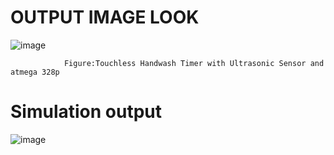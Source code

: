 # OUTPUT IMAGE LOOK

![image](https://user-images.githubusercontent.com/94229525/144297403-a255f3dd-5bf7-4d52-9394-919ea69145f5.png)

                Figure:Touchless Handwash Timer with Ultrasonic Sensor and atmega 328p
                
# Simulation output

![image](https://user-images.githubusercontent.com/94229525/144432414-626afb27-0d2f-42d9-8992-0ca6e970396d.png)

